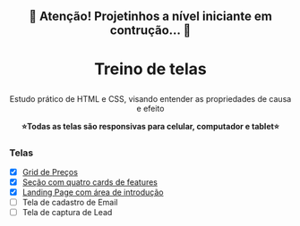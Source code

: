 <h2 align="center"> 
	🚧  Atenção! Projetinhos a nível iniciante em contrução...  🚧
</h2>
<h1 align="center">
    <p>Treino de telas</p>
</h1>
<p align="center">Estudo prático de HTML e CSS, visando entender as propriedades de causa e efeito</p>
<p align="center" font-weight='bold'><b>⭐Todas as telas são responsivas para celular, computador e tablet⭐</b></p>

### Telas

- [x]  <a href="https://pamlotusia.github.io/grid-preco/" target="_blank">Grid de Preços</a>
- [x] <a href="https://github.com/pamlotusia/projetos_frontend/tree/master/grid-cruz" target="_blank">Seção com quatro cards de features</a>
- [x] <a href="https://pamlotusia.github.io/landingpage/" target="_blank">Landing Page com área de introdução</a> 
- [ ] Tela de cadastro de Email
- [ ] Tela de captura de Lead
